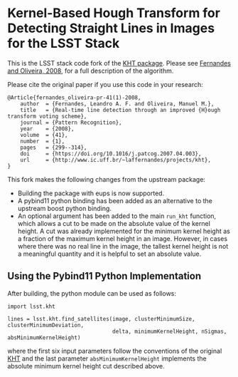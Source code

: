 # Kernel-Based Hough Transform for Detecting Straight Lines in Images for the LSST Stack

This is the LSST stack code fork of the [KHT package](https://github.com/laffernandes/kht). Please see [Fernandes and Oliveira, 2008](http://www.ic.uff.br/~laffernandes/content/publications/journal/2008_pr_41(1)/fernandes_oliveira-pr-41(1)-2008-pre_print.pdf), for a full description of the algorithm.

Please cite the original paper if you use this code in your research:
```{.bib}
@Article{fernandes_oliveira-pr-41(1)-2008,
    author  = {Fernandes, Leandro A. F. and Oliveira, Manuel M.},
    title   = {Real-time line detection through an improved {H}ough transform voting scheme},
    journal = {Pattern Recognition},
    year    = {2008},
    volume  = {41},
    number  = {1},
    pages   = {299--314},
    doi     = {https://doi.org/10.1016/j.patcog.2007.04.003},
    url     = {http://www.ic.uff.br/~laffernandes/projects/kht},
}
```


This fork makes the following changes from the upstream package:

* Building the package with eups is now supported.
* A pybind11 python binding has been added as an alternative to the upstream boost python binding.
* An optional argument has been added to the main `run_kht` function, which allows a cut to be made on the absolute value of the kernel height. A cut was already implemented for the minimum kernel height as a fraction of the maximum kernel height in an image. However, in cases where there was no real line in the image, the tallest kernel height is not a meaningful quantity and it is helpful to set an absolute value.

Using the Pybind11 Python Implementation
----------------------------------------
After building, the python module can be used as follows:

```
import lsst.kht

lines = lsst.kht.find_satellites(image, clusterMinimumSize, clusterMinimumDeviation, 
                                 delta, minimumKernelHeight, nSigmas, absMinimumKernelHeight)
```
where the first six input parameters follow the conventions of the original [KHT](https://github.com/laffernandes/kht) and the last parameter `absMinimumKernelHeight` implements the absolute minimum kernel height cut described above.

